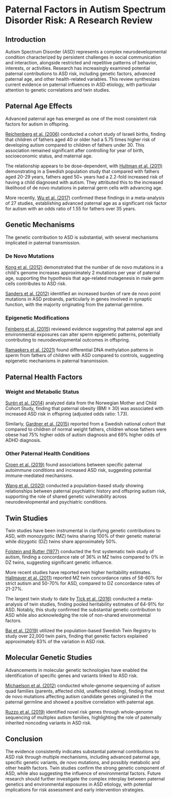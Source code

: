 # Paternal Factors in Autism Spectrum Disorder Risk: A Research Review

## Introduction

Autism Spectrum Disorder (ASD) represents a complex neurodevelopmental condition characterized by persistent challenges in social communication and interaction, alongside restricted and repetitive patterns of behavior, interests, or activities. Research has increasingly examined potential paternal contributions to ASD risk, including genetic factors, advanced paternal age, and other health-related variables. This review synthesizes current evidence on paternal influences in ASD etiology, with particular attention to genetic correlations and twin studies.

## Paternal Age Effects

Advanced paternal age has emerged as one of the most consistent risk factors for autism in offspring. 

[Reichenberg et al. (2006)](../academic-search/?type=doi&q=10.1001/archpsyc.63.9.1026) conducted a cohort study of Israeli births, finding that children of fathers aged 40 or older had a 5.75 times higher risk of developing autism compared to children of fathers under 30. This association remained significant after controlling for year of birth, socioeconomic status, and maternal age.

The relationship appears to be dose-dependent, with [Hultman et al. (2011)](../academic-search/?type=doi&q=10.1038/mp.2010.121) demonstrating in a Swedish population study that compared with fathers aged 20-29 years, fathers aged 50+ years had a 2.2-fold increased risk of having a child diagnosed with autism. They attributed this to the increased likelihood of de novo mutations in paternal germ cells with advancing age.

More recently, [Wu et al. (2017)](../academic-search/?type=doi&q=10.1038/mp.2016.41) confirmed these findings in a meta-analysis of 27 studies, establishing advanced paternal age as a significant risk factor for autism with an odds ratio of 1.55 for fathers over 35 years.

## Genetic Mechanisms

The genetic contribution to ASD is substantial, with several mechanisms implicated in paternal transmission.

### De Novo Mutations

[Kong et al. (2012)](../academic-search/?type=doi&q=10.1038/nature11396) demonstrated that the number of de novo mutations in a child's genome increases approximately 2 mutations per year of paternal age, supporting the hypothesis that age-related mutagenesis in male germ cells contributes to ASD risk.

[Sanders et al. (2012)](../academic-search/?type=doi&q=10.1038/nature10945) identified an increased burden of rare de novo point mutations in ASD probands, particularly in genes involved in synaptic function, with the majority originating from the paternal germline.

### Epigenetic Modifications

[Feinberg et al. (2015)](../academic-search/?type=doi&q=10.1038/nrg3816) reviewed evidence suggesting that paternal age and environmental exposures can alter sperm epigenetic patterns, potentially contributing to neurodevelopmental outcomes in offspring.

[Ramaekers et al. (2021)](../academic-search/?type=doi&q=10.1016/j.biopsych.2020.09.034) found differential DNA methylation patterns in sperm from fathers of children with ASD compared to controls, suggesting epigenetic mechanisms in paternal transmission.

## Paternal Health Factors

### Weight and Metabolic Status

[Surén et al. (2014)](../academic-search/?type=doi&q=10.1542/peds.2013-3664) analyzed data from the Norwegian Mother and Child Cohort Study, finding that paternal obesity (BMI ≥ 30) was associated with increased ASD risk in offspring (adjusted odds ratio: 1.73).

Similarly, [Gardner et al. (2015)](../academic-search/?type=doi&q=10.1542/peds.2014-1825) reported from a Swedish national cohort that compared to children of normal weight fathers, children whose fathers were obese had 75% higher odds of autism diagnosis and 69% higher odds of ADHD diagnosis.

### Other Paternal Health Conditions

[Croen et al. (2019)](../academic-search/?type=doi&q=10.1001/jamapsychiatry.2019.0219) found associations between specific paternal autoimmune conditions and increased ASD risk, suggesting potential immune-mediated mechanisms.

[Wang et al. (2020)](../academic-search/?type=doi&q=10.1016/j.biopsych.2020.05.027) conducted a population-based study showing relationships between paternal psychiatric history and offspring autism risk, supporting the role of shared genetic vulnerability across neurodevelopmental and psychiatric conditions.

## Twin Studies

Twin studies have been instrumental in clarifying genetic contributions to ASD, with monozygotic (MZ) twins sharing 100% of their genetic material while dizygotic (DZ) twins share approximately 50%.

[Folstein and Rutter (1977)](../academic-search/?type=doi&q=10.1016/0022-3956(77)90016-1) conducted the first systematic twin study of autism, finding a concordance rate of 36% in MZ twins compared to 0% in DZ twins, suggesting significant genetic influence.

More recent studies have reported even higher heritability estimates. [Hallmayer et al. (2011)](../academic-search/?type=doi&q=10.1001/archgenpsychiatry.2011.76) reported MZ twin concordance rates of 58-60% for strict autism and 50-70% for ASD, compared to DZ concordance rates of 21-27%.

The largest twin study to date by [Tick et al. (2016)](../academic-search/?type=doi&q=10.1017/S003329171500227X) conducted a meta-analysis of twin studies, finding pooled heritability estimates of 64-91% for ASD. Notably, this study confirmed the substantial genetic contribution to ASD while also acknowledging the role of non-shared environmental factors.

[Bai et al. (2019)](../academic-search/?type=doi&q=10.1001/jamapsychiatry.2019.1411) utilized the population-based Swedish Twin Registry to study over 22,000 twin pairs, finding that genetic factors explained approximately 83% of the variation in ASD risk.

## Molecular Genetic Studies

Advancements in molecular genetic technologies have enabled the identification of specific genes and variants linked to ASD risk.

[Michaelson et al. (2012)](../academic-search/?type=doi&q=10.1016/j.cell.2012.11.019) conducted whole-genome sequencing of autism quad families (parents, affected child, unaffected sibling), finding that most de novo mutations affecting autism candidate genes originated in the paternal germline and showed a positive correlation with paternal age.

[Ruzzo et al. (2019)](../academic-search/?type=doi&q=10.1126/science.aav8834) identified novel risk genes through whole-genome sequencing of multiplex autism families, highlighting the role of paternally inherited noncoding variants in ASD risk.

## Conclusion

The evidence consistently indicates substantial paternal contributions to ASD risk through multiple mechanisms, including advanced paternal age, specific genetic variants, de novo mutations, and possibly metabolic and other health factors. Twin studies confirm the strong genetic component of ASD, while also suggesting the influence of environmental factors. Future research should further investigate the complex interplay between paternal genetics and environmental exposures in ASD etiology, with potential implications for risk assessment and early intervention strategies.